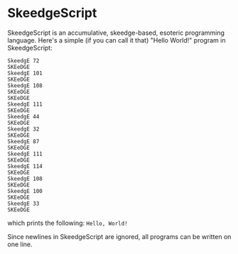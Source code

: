 # SkeedgeScript

SkeedgeScript is an accumulative, skeedge-based, esoteric programming language. Here's a simple (if you can call it that) "Hello World!" program in SkeedgeScript:
```
SkeedgE 72
SKEeDGE
SkeedgE 101
SKEeDGE
SkeedgE 108
SKEeDGE
SKEeDGE
SkeedgE 111
SKEeDGE
SkeedgE 44
SKEeDGE
SkeedgE 32
SKEeDGE
SkeedgE 87
SKEeDGE
SkeedgE 111
SKEeDGE
SkeedgE 114
SKEeDGE
SkeedgE 108
SKEeDGE
SkeedgE 100
SKEeDGE
SkeedgE 33
SKEeDGE
```
which prints the following:
```Hello, World!```

Since newlines in SkeedgeScript are ignored, all programs can be written on one line.
